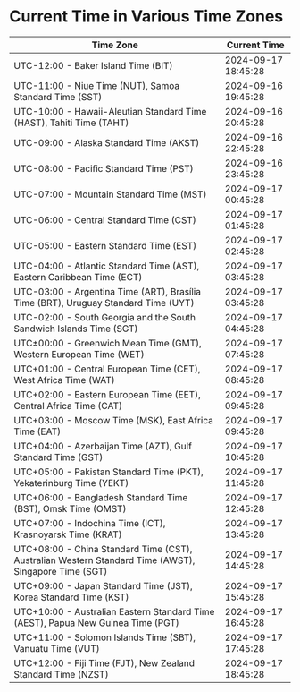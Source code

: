 # Current Time in Various Time Zones

| Time Zone | Current Time |
|-----------|--------------|
| UTC-12:00 - Baker Island Time (BIT) | 2024-09-17 18:45:28 |
| UTC-11:00 - Niue Time (NUT), Samoa Standard Time (SST) | 2024-09-16 19:45:28 |
| UTC-10:00 - Hawaii-Aleutian Standard Time (HAST), Tahiti Time (TAHT) | 2024-09-16 20:45:28 |
| UTC-09:00 - Alaska Standard Time (AKST) | 2024-09-16 22:45:28 |
| UTC-08:00 - Pacific Standard Time (PST) | 2024-09-16 23:45:28 |
| UTC-07:00 - Mountain Standard Time (MST) | 2024-09-17 00:45:28 |
| UTC-06:00 - Central Standard Time (CST) | 2024-09-17 01:45:28 |
| UTC-05:00 - Eastern Standard Time (EST) | 2024-09-17 02:45:28 |
| UTC-04:00 - Atlantic Standard Time (AST), Eastern Caribbean Time (ECT) | 2024-09-17 03:45:28 |
| UTC-03:00 - Argentina Time (ART), Brasília Time (BRT), Uruguay Standard Time (UYT) | 2024-09-17 03:45:28 |
| UTC-02:00 - South Georgia and the South Sandwich Islands Time (SGT) | 2024-09-17 04:45:28 |
| UTC±00:00 - Greenwich Mean Time (GMT), Western European Time (WET) | 2024-09-17 07:45:28 |
| UTC+01:00 - Central European Time (CET), West Africa Time (WAT) | 2024-09-17 08:45:28 |
| UTC+02:00 - Eastern European Time (EET), Central Africa Time (CAT) | 2024-09-17 09:45:28 |
| UTC+03:00 - Moscow Time (MSK), East Africa Time (EAT) | 2024-09-17 09:45:28 |
| UTC+04:00 - Azerbaijan Time (AZT), Gulf Standard Time (GST) | 2024-09-17 10:45:28 |
| UTC+05:00 - Pakistan Standard Time (PKT), Yekaterinburg Time (YEKT) | 2024-09-17 11:45:28 |
| UTC+06:00 - Bangladesh Standard Time (BST), Omsk Time (OMST) | 2024-09-17 12:45:28 |
| UTC+07:00 - Indochina Time (ICT), Krasnoyarsk Time (KRAT) | 2024-09-17 13:45:28 |
| UTC+08:00 - China Standard Time (CST), Australian Western Standard Time (AWST), Singapore Time (SGT) | 2024-09-17 14:45:28 |
| UTC+09:00 - Japan Standard Time (JST), Korea Standard Time (KST) | 2024-09-17 15:45:28 |
| UTC+10:00 - Australian Eastern Standard Time (AEST), Papua New Guinea Time (PGT) | 2024-09-17 16:45:28 |
| UTC+11:00 - Solomon Islands Time (SBT), Vanuatu Time (VUT) | 2024-09-17 17:45:28 |
| UTC+12:00 - Fiji Time (FJT), New Zealand Standard Time (NZST) | 2024-09-17 18:45:28 |
